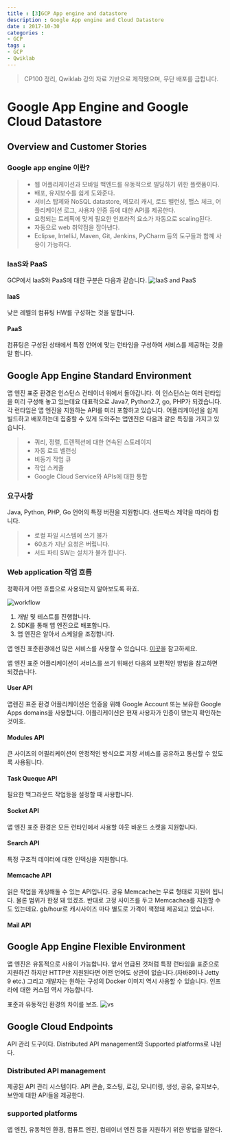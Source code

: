 ```yaml
---
title : [3]GCP App engine and datastore
description : Google App engine and Cloud Datastore
date : 2017-10-30
categories :
- GCP
tags :
- GCP
- Qwiklab
---
```


> CP100 정리, Qwiklab 강의 자료 기반으로 제작됐으며, 무단 배포를 금합니다.


# Google App Engine and Google Cloud Datastore

## Overview and Customer Stories

### Google app engine 이란?
> - 웹 어플리케이션과 모바일 백엔드를 유동적으로 빌딩하기 위한 플랫폼이다.
> - 배포, 유지보수를 쉽게 도와준다.
> - 서비스 탑제와 NoSQL datastore, 메모리 캐시, 로드 밸런싱, 핼스 체크, 어플리케이션 로그, 사용자 인증 등에 대한 API를 제공한다.
> - 요청되는 트레픽에 맞게 필요한 인프라적 요소가 자동으로 scaling된다.
> - 자동으로 web 취약점을 잡아낸다.
> - Eclipse, IntelliJ, Maven, Git, Jenkins, PyCharm 등의 도구들과 함꼐 사용이 가능하다.

### IaaS와 PaaS
GCP에서 IaaS와 PaaS에 대한 구분은 다음과 같습니다.
![IaaS and PaaS](https://github.com/beyondat/beyondat.github.io/blob/master/images/2017-10/IaaS와%20PaaS.png?raw=true)

#### IaaS
낮은 레벨의 컴퓨팅 HW를 구성하는 것을 말합니다.

#### PaaS
컴퓨팅은 구성된 상태에서 특정 언어에 맞는 런타임을 구성하여 서비스를 제공하는 것을 말 합니다.

## Google App Engine Standard Environment
앱 엔진 표준 환경은 인스턴스 컨테이너 위에서 돌아갑니다. 이 인스턴스는 여러 런타임을 미리 구성해 놓고 있는데요 대표적으로 Java7, Python2.7, go, PHP가 되겠습니다. 각 런타임은 앱 엔진을 지원하는 API를 미리 포함하고 있습니다.
어플리케이션을 쉽게 빌드하고 배포하는데 집중할 수 있게 도와주는 앱엔진은 다음과 같은 특징을 가지고 있습니다.
> - 쿼리, 정렬, 트렌젝션에 대한 연속된 스토레이지
> - 자동 로드 벨런싱
> - 비동기 작업 큐
> - 작업 스케쥴
> - Google Cloud Service와 APIs에 대한 통합

### 요구사항
Java, Python, PHP, Go 언어의 특정 버전을 지원합니다.
샌드박스 제약을 따라야 합니다.
> - 로컬 파일 시스템에 쓰기 불가
> - 60초가 지난 요청은 버립니다.
> - 서드 파티 SW는 설치가 불가 합니다.

### Web application 작업 흐름
정확하게 어떤 흐름으로 사용되는지 알아보도록 하죠.

![workflow](https://github.com/beyondat/beyondat.github.io/blob/master/images/2017-10/workflow.png?raw=true)
1. 개발 및 테스트를 진행합니다.
2. SDK를 통해 앱 엔진으로 배포합니다.
3. 앱 엔진은 알아서 스케일을 조정합니다.

앱 엔진 표준환경에선 많은 서비스를 사용할 수 있습니다.
[이곳](https://cloud.google.com/appengine/docs/standard/#index_of_features)을 참고하세요.

앱 엔진 표준 어플리케이션이 서비스를 쓰기 위해선 다음의 보편적인 방법을 참고하면 되겠습니다.

#### User API
앱렌진 표준 환경 어플리케이션은 인증을 위해 Google Account 또는 보유한 Google Apps domains을 사용합니다. 어플리케이션은 현재 사용자가 인증이 됐는지 확인하는 것이죠.

#### Modules API
큰 사이즈의 어필리케이션이 안정적인 방식으로 저장 서비스를 공유하고 통신할 수 있도록 사용됩니다.

#### Task Queque API
필요한 백그라운드 작업등을 설정할 때 사용합니다.

#### Socket API
앱 엔진 표준 환경은 모든 런타인에서 사용할 아웃 바운드 소켓을 지원합니다.

#### Search API
특정 구조적 데이터에 대한 인덱싱을 지원합니다.

#### Memcache API
읽은 작업을 캐싱해둘 수 있는 API입니다. 공유 Memcache는 무료 형태로 지원이 됩니다. 물론 범위가 한정 돼 있겠죠. 반대로 고정 사이즈를 두고 Memcachea를 지원할 수도 있는데요. gb/hour로 캐시사이즈 마다 별도로 가격이 책정돼 제공되고 있습니다.

#### Mail API

## Google App Engine Flexible Environment
앱 엔진은 유동적으로 사용이 가능합니다. 앞서 언급된 것처럼 특정 런타임을 표준으로 지원하긴 하지만 HTTP만 지원된다면 어떤 언어도 상관이 없습니다.(자바8이나 Jetty 9 etc.) 그리고 개발자는 원하는 구성의 Docker 이미지 역시 사용할 수 있습니다.
인프라에 대한 커스텀 역시 가능합니다.

표준과 유동적인 환경의 차이를 보죠.
![vs](https://github.com/beyondat/beyondat.github.io/blob/master/images/2017-10/vs.png?raw=true)

## Google Cloud Endpoints
API 관리 도구이다. Distributed API management와 Supported platforms로 나뉜다.

### Distributed API management
제공된 API 관리 시스템이다. API 콘솔, 호스팅, 로깅, 모니터링, 생성, 공유, 유지보수, 보안에 대한 API들을 제공한다.

### supported platforms
앱 엔진, 유동적인 환경, 컴퓨트 엔진, 컴테이너 엔진 등을 지원하기 위한 방법을 말한다.
